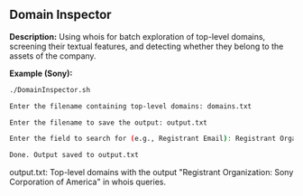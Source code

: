 ## Domain Inspector

**Description:**
Using whois for batch exploration of top-level domains, screening their textual features, and detecting whether they belong to the assets of the company.

**Example (Sony):**
```bash
./DomainInspector.sh

Enter the filename containing top-level domains: domains.txt

Enter the filename to save the output: output.txt

Enter the field to search for (e.g., Registrant Email): Registrant Organization: Sony Corporation of America

Done. Output saved to output.txt

```

output.txt: Top-level domains with the output "Registrant Organization: Sony Corporation of America" in whois queries.




  




